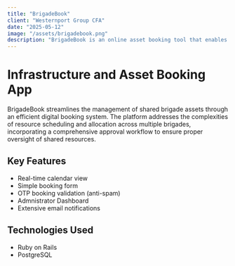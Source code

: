 ```yaml
---
title: "BrigadeBook"
client: "Westernport Group CFA"
date: "2025-05-12"
image: "/assets/brigadebook.png"
description: "BrigadeBook is an online asset booking tool that enables brigades to book group assets such as vehicles and equipment. The platform features an interactive calendar with booking approvals and administrator dashboard."
---
```


# Infrastructure and Asset Booking App

BrigadeBook streamlines the management of shared brigade assets through an efficient digital booking system. The platform addresses the complexities of resource scheduling and allocation across multiple brigades, incorporating a comprehensive approval workflow to ensure proper oversight of shared resources.

## Key Features

- Real-time calendar view
- Simple booking form
- OTP booking validation (anti-spam)
- Admnistrator Dashboard
- Extensive email notifications

## Technologies Used

- Ruby on Rails
- PostgreSQL
